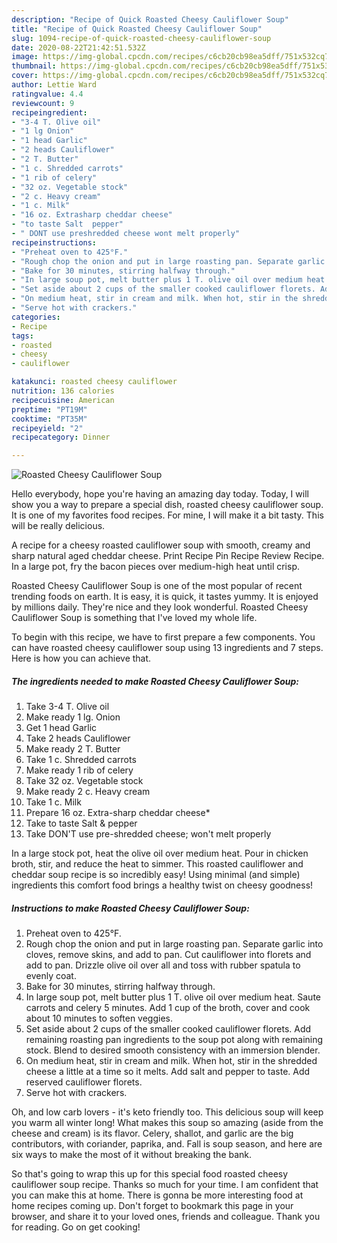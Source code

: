 ```yaml
---
description: "Recipe of Quick Roasted Cheesy Cauliflower Soup"
title: "Recipe of Quick Roasted Cheesy Cauliflower Soup"
slug: 1094-recipe-of-quick-roasted-cheesy-cauliflower-soup
date: 2020-08-22T21:42:51.532Z
image: https://img-global.cpcdn.com/recipes/c6cb20cb98ea5dff/751x532cq70/roasted-cheesy-cauliflower-soup-recipe-main-photo.jpg
thumbnail: https://img-global.cpcdn.com/recipes/c6cb20cb98ea5dff/751x532cq70/roasted-cheesy-cauliflower-soup-recipe-main-photo.jpg
cover: https://img-global.cpcdn.com/recipes/c6cb20cb98ea5dff/751x532cq70/roasted-cheesy-cauliflower-soup-recipe-main-photo.jpg
author: Lettie Ward
ratingvalue: 4.4
reviewcount: 9
recipeingredient:
- "3-4 T. Olive oil"
- "1 lg Onion"
- "1 head Garlic"
- "2 heads Cauliflower"
- "2 T. Butter"
- "1 c. Shredded carrots"
- "1 rib of celery"
- "32 oz. Vegetable stock"
- "2 c. Heavy cream"
- "1 c. Milk"
- "16 oz. Extrasharp cheddar cheese"
- "to taste Salt  pepper"
- " DONT use preshredded cheese wont melt properly"
recipeinstructions:
- "Preheat oven to 425°F."
- "Rough chop the onion and put in large roasting pan. Separate garlic into cloves, remove skins, and add to pan. Cut cauliflower into florets and add to pan. Drizzle olive oil over all and toss with rubber spatula to evenly coat."
- "Bake for 30 minutes, stirring halfway through."
- "In large soup pot, melt butter plus 1 T. olive oil over medium heat. Saute carrots and celery 5 minutes. Add 1 cup of the broth, cover and cook about 10 minutes to soften veggies."
- "Set aside about 2 cups of the smaller cooked cauliflower florets. Add remaining roasting pan ingredients to the soup pot along with remaining stock. Blend to desired smooth consistency with an immersion blender."
- "On medium heat, stir in cream and milk. When hot, stir in the shredded cheese a little at a time so it melts. Add salt and pepper to taste. Add reserved cauliflower florets."
- "Serve hot with crackers."
categories:
- Recipe
tags:
- roasted
- cheesy
- cauliflower

katakunci: roasted cheesy cauliflower 
nutrition: 136 calories
recipecuisine: American
preptime: "PT19M"
cooktime: "PT35M"
recipeyield: "2"
recipecategory: Dinner

---
```



![Roasted Cheesy Cauliflower Soup](https://img-global.cpcdn.com/recipes/c6cb20cb98ea5dff/751x532cq70/roasted-cheesy-cauliflower-soup-recipe-main-photo.jpg)

Hello everybody, hope you're having an amazing day today. Today, I will show you a way to prepare a special dish, roasted cheesy cauliflower soup. It is one of my favorites food recipes. For mine, I will make it a bit tasty. This will be really delicious.

A recipe for a cheesy roasted cauliflower soup with smooth, creamy and sharp natural aged cheddar cheese. Print Recipe Pin Recipe Review Recipe. In a large pot, fry the bacon pieces over medium-high heat until crisp.

Roasted Cheesy Cauliflower Soup is one of the most popular of recent trending foods on earth. It is easy, it is quick, it tastes yummy. It is enjoyed by millions daily. They're nice and they look wonderful. Roasted Cheesy Cauliflower Soup is something that I've loved my whole life.


To begin with this recipe, we have to first prepare a few components. You can have roasted cheesy cauliflower soup using 13 ingredients and 7 steps. Here is how you can achieve that.

<!--inarticleads1-->

##### The ingredients needed to make Roasted Cheesy Cauliflower Soup:

1. Take 3-4 T. Olive oil
1. Make ready 1 lg. Onion
1. Get 1 head Garlic
1. Take 2 heads Cauliflower
1. Make ready 2 T. Butter
1. Take 1 c. Shredded carrots
1. Make ready 1 rib of celery
1. Take 32 oz. Vegetable stock
1. Make ready 2 c. Heavy cream
1. Take 1 c. Milk
1. Prepare 16 oz. Extra-sharp cheddar cheese*
1. Take to taste Salt &amp; pepper
1. Take  DON&#39;T use pre-shredded cheese; won&#39;t melt properly


In a large stock pot, heat the olive oil over medium heat. Pour in chicken broth, stir, and reduce the heat to simmer. This roasted cauliflower and cheddar soup recipe is so incredibly easy! Using minimal (and simple) ingredients this comfort food brings a healthy twist on cheesy goodness! 

<!--inarticleads2-->

##### Instructions to make Roasted Cheesy Cauliflower Soup:

1. Preheat oven to 425°F.
1. Rough chop the onion and put in large roasting pan. Separate garlic into cloves, remove skins, and add to pan. Cut cauliflower into florets and add to pan. Drizzle olive oil over all and toss with rubber spatula to evenly coat.
1. Bake for 30 minutes, stirring halfway through.
1. In large soup pot, melt butter plus 1 T. olive oil over medium heat. Saute carrots and celery 5 minutes. Add 1 cup of the broth, cover and cook about 10 minutes to soften veggies.
1. Set aside about 2 cups of the smaller cooked cauliflower florets. Add remaining roasting pan ingredients to the soup pot along with remaining stock. Blend to desired smooth consistency with an immersion blender.
1. On medium heat, stir in cream and milk. When hot, stir in the shredded cheese a little at a time so it melts. Add salt and pepper to taste. Add reserved cauliflower florets.
1. Serve hot with crackers.


Oh, and low carb lovers - it&#39;s keto friendly too. This delicious soup will keep you warm all winter long! What makes this soup so amazing (aside from the cheese and cream) is its flavor. Celery, shallot, and garlic are the big contributors, with coriander, paprika, and. Fall is soup season, and here are six ways to make the most of it without breaking the bank. 

So that's going to wrap this up for this special food roasted cheesy cauliflower soup recipe. Thanks so much for your time. I am confident that you can make this at home. There is gonna be more interesting food at home recipes coming up. Don't forget to bookmark this page in your browser, and share it to your loved ones, friends and colleague. Thank you for reading. Go on get cooking!
